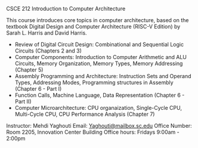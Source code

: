CSCE 212 Introduction to Computer Architecture

This course introduces core topics in computer architecture, based on the textbook Digital Design and Computer Architecture (RISC-V Edition) by Sarah L. Harris and David Harris.

- Review of Digital Circuit Design: Combinational and Sequential Logic Circuits                                                      (Chapters 2 and 3)
- Computer Components: Introduction to Computer Arithmetic and ALU Circuits, Memory Organization, Memory Types, Memory Addressing    (Chapter 5)
- Assembly Programming and Architecture: Instruction Sets and Operand Types, Addressing Modes, Programming structures in Assembly    (Chapter 6 - Part I)
- Function Calls, Machine Language, Data Representation                                                                              (Chapter 6 - Part II)
- Computer Microarchitecture: CPU organaization, Single-Cycle CPU, Multi-Cycle CPU, CPU Performance Analysis                         (Chapter 7)



Instructor:    Mehdi Yaghouti
Email:         Yaghouti@mailbox.sc.edu
Office Number: Room 2205, Innovation Center Building
Office hours:  Fridays 9:00am - 2:00pm




   
